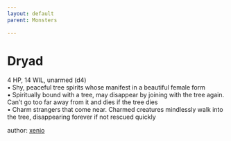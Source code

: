 ```yaml
---
layout: default
parent: Monsters 
   
--- 
```

# Dryad
4 HP, 14 WIL, unarmed (d4)  
• Shy, peaceful tree spirits whose manifest in a beautiful female form  
• Spiritually bound with a tree, may disappear by joining with the tree again. Can’t go too far away from it and dies if the tree dies  
• Charm strangers that come near. Charmed creatures mindlessly walk into the tree, disappearing forever if not rescued quickly  




author: [xenio](https://xenioinabottle.blogspot.com/2021/02/classic-monsters-for-cairnito-part-1.html) 


